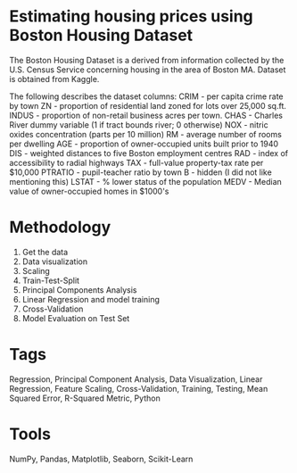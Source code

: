 # Estimating housing prices using Boston Housing Dataset

The Boston Housing Dataset is a derived from information collected by the U.S. Census Service concerning housing in the area of Boston MA. Dataset is obtained from Kaggle.

The following describes the dataset columns:
CRIM - per capita crime rate by town
ZN - proportion of residential land zoned for lots over 25,000 sq.ft.
INDUS - proportion of non-retail business acres per town.
CHAS - Charles River dummy variable (1 if tract bounds river; 0 otherwise)
NOX - nitric oxides concentration (parts per 10 million)
RM - average number of rooms per dwelling
AGE - proportion of owner-occupied units built prior to 1940
DIS - weighted distances to five Boston employment centres
RAD - index of accessibility to radial highways
TAX - full-value property-tax rate per $10,000
PTRATIO - pupil-teacher ratio by town
B - hidden (I did not like mentioning this)
LSTAT - % lower status of the population
MEDV - Median value of owner-occupied homes in $1000's

# Methodology
1) Get the data
2) Data visualization
3) Scaling
4) Train-Test-Split
5) Principal Components Analysis
6) Linear Regression and model training
7) Cross-Validation
8) Model Evaluation on Test Set

# Tags
Regression, Principal Component Analysis, Data Visualization, Linear Regression, Feature Scaling, Cross-Validation, Training, Testing, Mean Squared Error, R-Squared Metric, Python

# Tools
NumPy, Pandas, Matplotlib, Seaborn, Scikit-Learn
